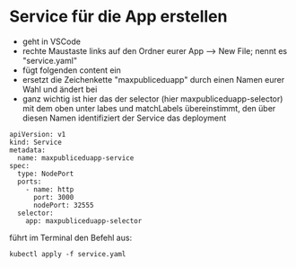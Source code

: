 # Service für die App erstellen

* geht in VSCode 
* rechte Maustaste links auf den Ordner eurer App --&gt; New File; nennt es "service.yaml"
* fügt folgenden content ein
* ersetzt die Zeichenkette "maxpubliceduapp" durch einen Namen eurer Wahl und ändert bei
* ganz wichtig ist hier das der selector \(hier maxpubliceduapp-selector\) mit dem oben unter labes und matchLabels übereinstimmt, den über diesen Namen identifiziert der Service das deployment

```text
apiVersion: v1
kind: Service
metadata:
  name: maxpubliceduapp-service
spec:
  type: NodePort
  ports:
    - name: http
      port: 3000
      nodePort: 32555
  selector:
    app: maxpubliceduapp-selector
```



führt im Terminal den Befehl aus:

```text
kubectl apply -f service.yaml
```

